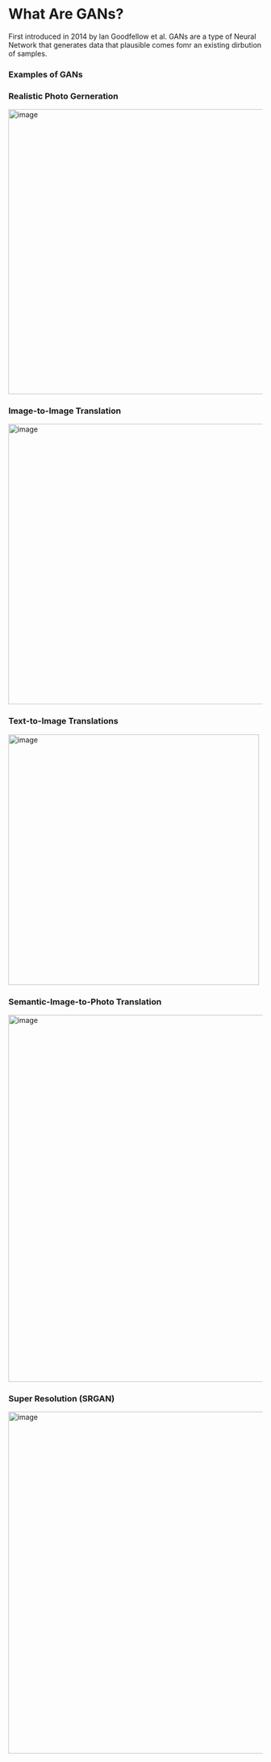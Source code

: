 # What Are GANs?
First introduced in 2014 by lan Goodfellow et al. GANs are a type of Neural Network that generates data that plausible comes fomr an existing dirbution of samples.

### Examples of GANs

### Realistic Photo Gerneration

<img width="565" alt="image" src="https://github.com/tan200224/Blog/assets/68765056/c240d6d5-306b-4744-8b75-397b977f5a70">

### Image-to-Image Translation

<img width="556" alt="image" src="https://github.com/tan200224/Blog/assets/68765056/7a935e1d-a4e0-48a0-828a-5774826065d7">

### Text-to-Image Translations

<img width="497" alt="image" src="https://github.com/tan200224/Blog/assets/68765056/71fcb27f-b934-4fd5-a9a6-3448fe28d7eb">

### Semantic-Image-to-Photo Translation

<img width="728" alt="image" src="https://github.com/tan200224/Blog/assets/68765056/0c27a28c-2d52-4f59-8f08-52bff752a186">

### Super Resolution (SRGAN)

<img width="678" alt="image" src="https://github.com/tan200224/Blog/assets/68765056/8c370a87-1430-4d26-9ad2-2b4dc5268083">




